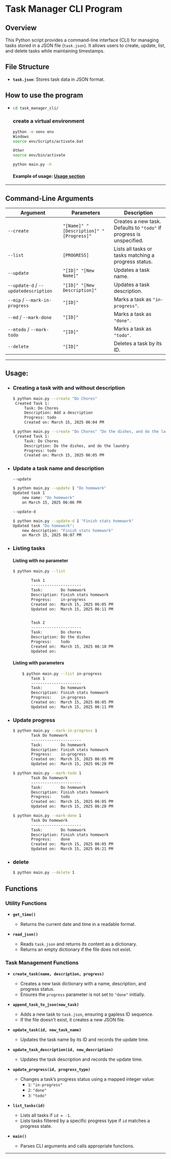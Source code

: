 # Task Manager CLI Program
## Overview
This Python script provides a command-line interface (CLI) for managing tasks stored in a JSON file (`task.json`). It allows users to create, update, list, and delete tasks while maintaining timestamps.


## File Structure
- **`task.json`**: Stores task data in JSON format.

## How to use the program
*
   ```bash
   cd task_manager_cli/
   ```
   ### create a virtual environment 
   ```bash
   python -m venv env
   Windows
   source env/Scripts/activate.bat

   Other
   source env/bin/activate
   ```
   ```bash
   python main.py -h
   ```
   #### Example of usage: [Usage section](#usage)
---


## Command-Line Arguments
| Argument | Parameters | Description |
|----------|-----------|-------------|
| `--create` | `"[Name]" "[Description]" "[Progress]"` | Creates a new task. Defaults to `"todo"` if progress is unspecified. |
| `--list` | `[PROGRESS]` | Lists all tasks or tasks matching a progress status. |
| `--update` | `"[ID]" "[New Name]"` | Updates a task name. |
| `--update-d` / `--updatedescription` | `"[ID]" "[New Description]"` | Updates a task description. |
| `--mip` / `--mark-in-progress` | `"[ID]"` | Marks a task as `"in-progress"`. |
| `--md` / `--mark-done` | `"[ID]"` | Marks a task as `"done"`. |
| `--mtodo` / `--mark-todo` | `"[ID]"` | Marks a task as `"todo"`. |
| `--delete` | `"[ID]"` | Deletes a task by its ID. |

---


## Usage:
* ### Creating a task with and without description
   ```bash
   $ python main.py --create "Do Chores"
    Created Task 1:
        Task: Do Chores
        Description: Add a description     
        Progress: todo
        Created on: March 15, 2025 06:04 PM

   $ python main.py --create "Do Chores" "Do the dishes, and do the laundry"
    Created Task 1:
        Task: Do Chores
        Description: Do the dishes, and do the laundry
        Progress: todo
        Created on: March 15, 2025 06:05 PM
   ```
* ### Update a task name and description
    ```bash
    --update

    $ python main.py --update 1 "Do homework"
    Updated task 1
        new name: "Do homework"
        on March 15, 2025 06:06 PM

    --update-d

    $ python main.py --update-d 1 "Finish stats homework"
    Updated task "Do homework":
        new description: "Finish stats homework"
        on March 15, 2025 06:07 PM
    ```

* ### Listing tasks
    #### Listing with no parameter
    ```bash
    $ python main.py --list

            Task 1
            ----------------------
            Task:        Do homework
            Description: Finish stats homework
            Progress:    in-progress
            Created on:  March 15, 2025 06:05 PM
            Updated on:  March 15, 2025 06:11 PM


            Task 2
            ----------------------
            Task:        Do chores
            Description: Do the dishes
            Progress:    todo
            Created on:  March 15, 2025 06:10 PM
            Updated on:
    ```
    #### Listing with parameters

    ```bash
        $ python main.py --list in-progress
            Task 1
            ----------------------
            Task:        Do homework
            Description: Finish stats homework  
            Progress:    in-progress
            Created on:  March 15, 2025 06:05 PM
            Updated on:  March 15, 2025 06:11 PM
    ```
* ### Update progress
    ```bash 
    $ python main.py --mark-in-progress 1
            Task Do homework
            ----------------------
            Task:        Do homework
            Description: Finish stats homework  
            Progress:    in-progress
            Created on:  March 15, 2025 06:05 PM
            Updated on:  March 15, 2025 06:20 PM

    $ python main.py --mark-todo 1
            Task Do homework
            ----------------------
            Task:        Do homework
            Description: Finish stats homework  
            Progress:    todo
            Created on:  March 15, 2025 06:05 PM
            Updated on:  March 15, 2025 06:20 PM

    $ python main.py --mark-done 1
            Task Do homework
            ----------------------
            Task:        Do homework
            Description: Finish stats homework
            Progress:    done
            Created on:  March 15, 2025 06:05 PM
            Updated on:  March 15, 2025 06:21 PM

* ### delete
    ```bash
    $ python main.py --delete 1
    ```

## Functions

### Utility Functions
- **`get_time()`**  
  - Returns the current date and time in a readable format.

- **`read_json()`**  
  - Reads `task.json` and returns its content as a dictionary.
  - Returns an empty dictionary if the file does not exist.

### Task Management Functions
- **`create_task(name, description, progress)`**  
  - Creates a new task dictionary with a name, description, and progress status.
  - Ensures the `progress` parameter is not set to `"done"` initially.

- **`append_task_to_json(new_task)`**  
  - Adds a new task to `task.json`, ensuring a gapless ID sequence.
  - If the file doesn’t exist, it creates a new JSON file.

- **`update_task(id, new_task_name)`**  
  - Updates the task name by its ID and records the update time.

- **`update_task_description(id, new_description)`**  
  - Updates the task description and records the update time.

- **`update_progress(id, progress_type)`**  
  - Changes a task’s progress status using a mapped integer value:
    - `1`: `"in-progress"`
    - `2`: `"done"`
    - `3`: `"todo"`

- **`list_tasks(id)`**  
  - Lists all tasks if `id = -1`.
  - Lists tasks filtered by a specific progress type if `id` matches a progress state.

- **`main()`**  
  - Parses CLI arguments and calls appropriate functions.

---
